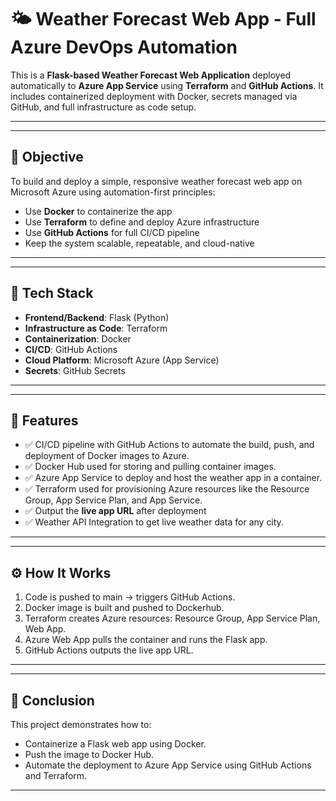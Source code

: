 # 🌤️ Weather Forecast Web App - Full Azure DevOps Automation

This is a **Flask-based Weather Forecast Web Application** deployed automatically to **Azure App Service** using **Terraform** and **GitHub Actions**. It includes containerized deployment with Docker, secrets managed via GitHub, and full infrastructure as code setup.

---

---

## 🎯 Objective

To build and deploy a simple, responsive weather forecast web app on Microsoft Azure using automation-first principles:

- Use **Docker** to containerize the app
- Use **Terraform** to define and deploy Azure infrastructure
- Use **GitHub Actions** for full CI/CD pipeline
- Keep the system scalable, repeatable, and cloud-native

---

---

## 🔧 Tech Stack

- **Frontend/Backend**: Flask (Python)
- **Infrastructure as Code**: Terraform
- **Containerization**: Docker
- **CI/CD**: GitHub Actions
- **Cloud Platform**: Microsoft Azure (App Service)
- **Secrets**: GitHub Secrets 

---

---

## 🚀 Features

- ✅ CI/CD pipeline with GitHub Actions to automate the build, push, and deployment of Docker images to Azure.
- ✅ Docker Hub used for storing and pulling container images.
- ✅ Azure App Service to deploy and host the weather app in a container.
- ✅ Terraform used for provisioning Azure resources like the Resource Group, App Service Plan, and App Service.
- ✅ Output the **live app URL** after deployment
- ✅ Weather API Integration to get live weather data for any city.

---

---

## ⚙️ How It Works

1. Code is pushed to main → triggers GitHub Actions.
2. Docker image is built and pushed to Dockerhub.
3. Terraform creates Azure resources: Resource Group, App Service Plan, Web App.
4. Azure Web App pulls the container and runs the Flask app.
5. GitHub Actions outputs the live app URL.

---

---

## 🤖 Conclusion

This project demonstrates how to:

- Containerize a Flask web app using Docker.
- Push the image to Docker Hub.
- Automate the deployment to Azure App Service using GitHub Actions and Terraform.

---


